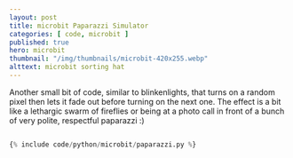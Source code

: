 ```yaml
---
layout: post
title: microbit Paparazzi Simulator
categories: [ code, microbit ]
published: true
hero: microbit
thumbnail: "/img/thumbnails/microbit-420x255.webp"
alttext: microbit sorting hat
---
```


Another small bit of code, similar to blinkenlights, that turns on a random pixel then lets it fade out before turning on the next one. The effect is a bit like a lethargic swarm of fireflies or being at a photo call in front of a bunch of very polite, respectful paparazzi :)

```python

{% include code/python/microbit/paparazzi.py %}

```
